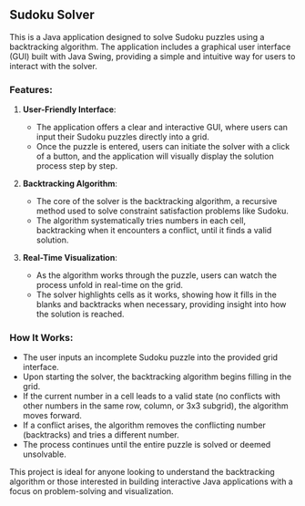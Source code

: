 ## Sudoku Solver

This is a Java application designed to solve Sudoku puzzles using a backtracking algorithm. The application includes a graphical user interface (GUI) built with Java Swing, providing a simple and intuitive way for users to interact with the solver.

### Features:

1. **User-Friendly Interface**:
   - The application offers a clear and interactive GUI, where users can input their Sudoku puzzles directly into a grid.
   - Once the puzzle is entered, users can initiate the solver with a click of a button, and the application will visually display the solution process step by step.

2. **Backtracking Algorithm**:
   - The core of the solver is the backtracking algorithm, a recursive method used to solve constraint satisfaction problems like Sudoku.
   - The algorithm systematically tries numbers in each cell, backtracking when it encounters a conflict, until it finds a valid solution.

3. **Real-Time Visualization**:
   - As the algorithm works through the puzzle, users can watch the process unfold in real-time on the grid.
   - The solver highlights cells as it works, showing how it fills in the blanks and backtracks when necessary, providing insight into how the solution is reached.

### How It Works:

- The user inputs an incomplete Sudoku puzzle into the provided grid interface.
- Upon starting the solver, the backtracking algorithm begins filling in the grid.
- If the current number in a cell leads to a valid state (no conflicts with other numbers in the same row, column, or 3x3 subgrid), the algorithm moves forward.
- If a conflict arises, the algorithm removes the conflicting number (backtracks) and tries a different number.
- The process continues until the entire puzzle is solved or deemed unsolvable.

This project is ideal for anyone looking to understand the backtracking algorithm or those interested in building interactive Java applications with a focus on problem-solving and visualization.
